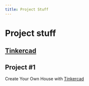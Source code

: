 ```yaml
---
title: Project Stuff
---
```

# Project stuff

## [Tinkercad](miscStuff/Tinkercad.md)

## Project #1 
Create Your Own House with [Tinkercad](miscStuff/Tinkercad.md)